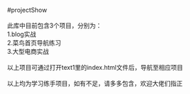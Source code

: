 #projectShow<br><br>
此库中目前包含3个项目，分别为：<br>
1.blog实战<br>
2.菜鸟首页导航练习<br>
3.大型电商实战<br>
<br>
以上项目可通过打开text1里的index.html文件后，导航至相应项目<br>
<br>
以上均为学习练手项目，如有不足，请多多包含，欢迎大佬们指正<br>
